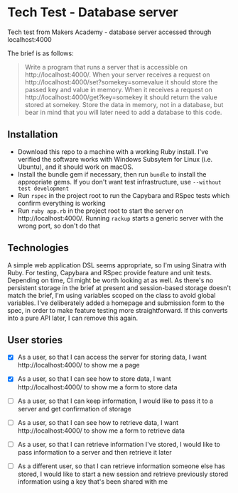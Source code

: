 # Tech Test - Database server

Tech test from Makers Academy - database server accessed through localhost:4000

The brief is as follows:

> Write a program that runs a server that is accessible on http://localhost:4000/. When your server receives a request on http://localhost:4000/set?somekey=somevalue it should store the passed key and value in memory. When it receives a request on http://localhost:4000/get?key=somekey it should return the value stored at somekey. Store the data in memory, not in a database, but bear in mind that you will later need to add a database to this code.

## Installation

* Download this repo to a machine with a working Ruby install. I've verified the software works with Windows Subsytem for Linux (i.e. Ubuntu), and it should work on macOS.
* Install the bundle gem if necessary, then run `bundle` to install the appropriate gems. If you don't want test infrastructure, use `--without test development`
* Run `rspec` in the project root to run the Capybara and RSpec tests which confirm everything is working
* Run `ruby app.rb` in the project root to start the server on http://localhost:4000/. Running `rackup` starts a generic server with the wrong port, so don't do that

## Technologies

A simple web application DSL seems appropriate, so I'm using Sinatra with Ruby. For testing, Capybara and RSpec provide feature and unit tests. Depending on time, CI might be worth looking at as well. As there's no persistent storage in the brief at present and session-based storage doesn't match the brief, I'm using variables scoped on the class to avoid global variables. I've deliberately added a homepage and submission form to the spec, in order to make feature testing more straightforward. If this converts into a pure API later, I can remove this again.

## User stories

- [x] As a user, so that I can access the server for storing data, I want http://localhost:4000/ to show me a page

- [x] As a user, so that I can see how to store data, I want http://localhost:4000/ to show me a form to store data

- [ ] As a user, so that I can keep information, I would like to pass it to a server and get confirmation of storage

- [ ] As a user, so that I can see how to retrieve data, I want http://localhost:4000/ to show me a form to retrieve data

- [ ] As a user, so that I can retrieve information I've stored, I would like to pass information to a server and then retrieve it later

- [ ] As a different user, so that I can retrieve information someone else has stored, I would like to start a new session and retrieve previously stored information using a key that's been shared with me
